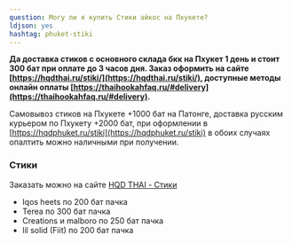```yaml
---
question: Могу ли я купить Cтики айкос на Пхукете?
ldjson: yes 
hashtag: phuket-stiki
---
```


**Да доставка стиков  с основного склада бкк на Пхукет 1 день и стоит 300 бат при оплате до 3 часов дня. Заказ оформить на сайте [https://hqdthai.ru/stiki/](https://hqdthai.ru/stiki/), доступные методы онлайн оплаты [https://thaihookahfaq.ru/#delivery](https://thaihookahfaq.ru/#delivery).**


Самовывоз стиков на Пхукете +1000 бат на Патонге, доставка русским курьером по Пхукету +2000 бат, при оформлении в [https://hqdphuket.ru/stiki](https://hqdphuket.ru/stiki) в обоих случаях опалтить можно наличными при получении. 

### Стики 

Заказать можно на сайте [HQD THAI - Стики](https://hqdthai.ru/stiki/iqosstiki/)


* Iqos heets по 200 бат пачка 
* Terea по 300 бат пачка
* Creations и malboro по 250 бат пачка
* lil solid (Fiit) по 200 бат пачка 



